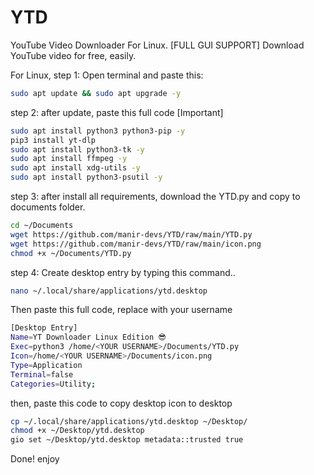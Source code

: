 # YTD
YouTube Video Downloader For Linux. [FULL GUI SUPPORT] Download YouTube video for free, easily.

For Linux,
step 1: Open terminal and paste this:
```bash
sudo apt update && sudo apt upgrade -y
```
step 2: after update, paste this full code [Important]
```bash
sudo apt install python3 python3-pip -y
pip3 install yt-dlp
sudo apt install python3-tk -y
sudo apt install ffmpeg -y
sudo apt install xdg-utils -y
sudo apt install python3-psutil -y
```
step 3: after install all requirements, download the YTD.py and copy to documents folder.
```bash
cd ~/Documents
wget https://github.com/manir-devs/YTD/raw/main/YTD.py
wget https://github.com/manir-devs/YTD/raw/main/icon.png
chmod +x ~/Documents/YTD.py

```
step 4: Create desktop entry by typing this command..
```bash
nano ~/.local/share/applications/ytd.desktop
```
Then paste this full code, replace <YOUR USERNAME> with your username
```bash
[Desktop Entry]
Name=YT Downloader Linux Edition 😎
Exec=python3 /home/<YOUR USERNAME>/Documents/YTD.py
Icon=/home/<YOUR USERNAME>/Documents/icon.png
Type=Application
Terminal=false
Categories=Utility;
```
then, paste this code to copy desktop icon to desktop
```bash
cp ~/.local/share/applications/ytd.desktop ~/Desktop/
chmod +x ~/Desktop/ytd.desktop
gio set ~/Desktop/ytd.desktop metadata::trusted true
```
Done! enjoy
